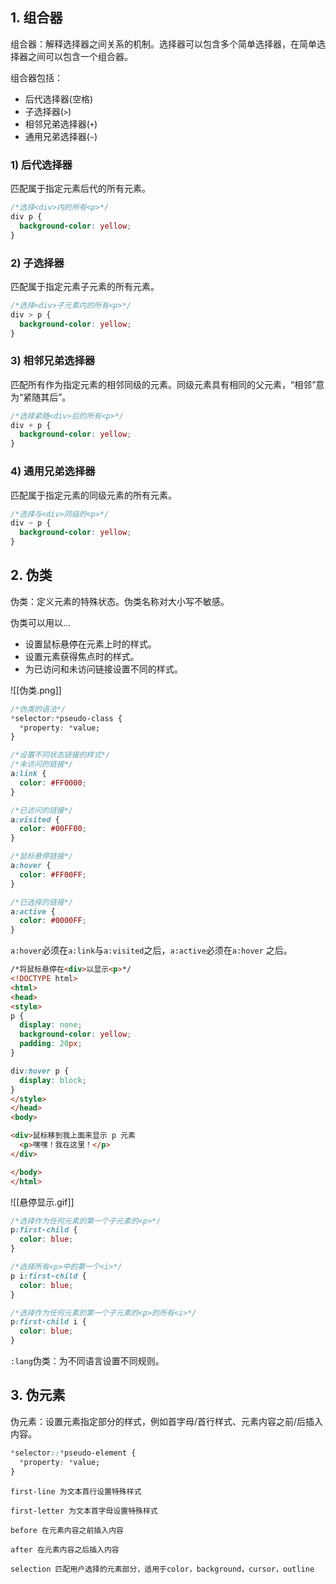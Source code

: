 ## 1. 组合器

组合器：解释选择器之间关系的机制。选择器可以包含多个简单选择器，在简单选择器之间可以包含一个组合器。

组合器包括：

- 后代选择器(空格)
- 子选择器(`>`)
- 相邻兄弟选择器(`+`)
- 通用兄弟选择器(`~`)

### 1) 后代选择器

匹配属于指定元素后代的所有元素。

```CSS
/*选择<div>内的所有<p>*/
div p {
  background-color: yellow;
}
```

### 2) 子选择器

匹配属于指定元素子元素的所有元素。

```CSS
/*选择<div>子元素内的所有<p>*/
div > p {
  background-color: yellow;
}
```

### 3) 相邻兄弟选择器

匹配所有作为指定元素的相邻同级的元素。同级元素具有相同的父元素，“相邻”意为“紧随其后”。

```CSS
/*选择紧随<div>后的所有<p>*/
div + p {
  background-color: yellow;
}
```

### 4) 通用兄弟选择器

匹配属于指定元素的同级元素的所有元素。

```CSS
/*选择与<div>同级的<p>*/
div ~ p {
  background-color: yellow;
}
```

## 2. 伪类

伪类：定义元素的特殊状态。伪类名称对大小写不敏感。

伪类可以用以...

- 设置鼠标悬停在元素上时的样式。
- 设置元素获得焦点时的样式。
- 为已访问和未访问链接设置不同的样式。

![[伪类.png]]

```CSS
/*伪类的语法*/
*selector:*pseudo-class {
  *property: *value;
}
```

```CSS
/*设置不同状态链接的样式*/
/*未访问的链接*/
a:link {
  color: #FF0000;
}

/*已访问的链接*/
a:visited {
  color: #00FF00;
}

/*鼠标悬停链接*/
a:hover {
  color: #FF00FF;
}

/*已选择的链接*/
a:active {
  color: #0000FF;
}
```

`a:hover`必须在`a:link`与`a:visited`之后，`a:active`必须在`a:hover` 之后。

```HTML
/*将鼠标悬停在<div>以显示<p>*/
<!DOCTYPE html>
<html>
<head>
<style>
p {
  display: none;
  background-color: yellow;
  padding: 20px;
}

div:hover p {
  display: block;
}
</style>
</head>
<body>

<div>鼠标移到我上面来显示 p 元素
  <p>嘿嘿！我在这里！</p>
</div>

</body>
</html>
```

![[悬停显示.gif]]

```CSS
/*选择作为任何元素的第一个子元素的<p>*/
p:first-child {
  color: blue;
}
```

```CSS
/*选择所有<p>中的第一个<i>*/
p i:first-child {
  color: blue;
}
```

```CSS
/*选择作为任何元素的第一个子元素的<p>的所有<i>*/
p:first-child i {
  color: blue;
}
```

`:lang`伪类：为不同语言设置不同规则。

## 3. 伪元素

伪元素：设置元素指定部分的样式，例如首字母/首行样式、元素内容之前/后插入内容。

```CSS
*selector::*pseudo-element {
  *property: *value;
}
```

```TEXT
first-line 为文本首行设置特殊样式

first-letter 为文本首字母设置特殊样式

before 在元素内容之前插入内容

after 在元素内容之后插入内容

selection 匹配用户选择的元素部分，适用于color，background，cursor，outline
```